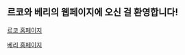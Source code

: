## 르코와 베리의 웹페이지에 오신 걸 환영합니다!

[르코 홈페이지](https://r0k0r.github.io/Rko)

[베리 홈페이지](https://r0k0r.github.io/strawberry)
